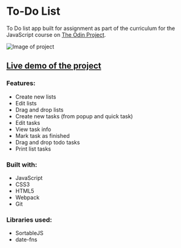 # To-Do List
To Do list app built for assignment as part of the curriculum for the JavaScript course on [The Odin Project](https://www.theodinproject.com/courses/javascript/lessons/todo-list).

![Image of project](todo.gif)

## [Live demo of the project](https://stefank-29.github.io/To-Do-List/)

### Features:
* Create new lists
* Edit lists
* Drag and drop lists
* Create new tasks (from popup and quick task)
* Edit tasks
* View task info 
* Mark task as finished
* Drag and drop todo tasks
* Print list tasks

### Built with: 
* JavaScript
* CSS3
* HTML5
* Webpack
* Git

### Libraries used:
* SortableJS
* date-fns

